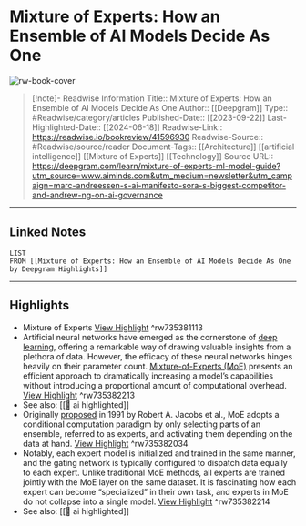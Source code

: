 # Mixture of Experts: How an Ensemble of AI Models Decide As One

![rw-book-cover](https://readwise-assets.s3.amazonaws.com/media/uploaded_book_covers/profile_174804/1695407369-0923-ensemble-models-explained.jpg)
<br>
>[!note]- Readwise Information
>Title:: Mixture of Experts: How an Ensemble of AI Models Decide As One
>Author:: [[Deepgram]]
>Type:: #Readwise/category/articles
>Published-Date:: [[2023-09-22]]
>Last-Highlighted-Date:: [[2024-06-18]]
>Readwise-Link:: https://readwise.io/bookreview/41596930
>Readwise-Source:: #Readwise/source/reader
>Document-Tags:: [[Architecture]] [[artificial intelligence]] [[Mixture of Experts]] [[Technology]] 
>Source URL:: https://deepgram.com/learn/mixture-of-experts-ml-model-guide?utm_source=www.aiminds.com&utm_medium=newsletter&utm_campaign=marc-andreessen-s-ai-manifesto-sora-s-biggest-competitor-and-andrew-ng-on-ai-governance
--- 

## Linked Notes
```dataview
LIST
FROM [[Mixture of Experts: How an Ensemble of AI Models Decide As One by Deepgram Highlights]]
```

---

## Highlights
- Mixture of Experts [View Highlight](https://readwise.io/open/735381113) ^rw735381113
- Artificial neural networks have emerged as the cornerstone of [deep learning](https://deepgram.com/ai-glossary/deep-learning), offering a remarkable way of drawing valuable insights from a plethora of data. However, the efficacy of these neural networks hinges heavily on their parameter count. [Mixture-of-Experts (MoE)](https://deepgram.com/ai-glossary/mixture-of-experts) presents an efficient approach to dramatically increasing a model’s capabilities without introducing a proportional amount of computational overhead. [View Highlight](https://readwise.io/open/735382213) ^rw735382213 
- See also: [[👻 ai highlighted]] 
- Originally [proposed](https://www.cs.toronto.edu/~hinton/absps/jjnh91.pdf) in 1991 by Robert A. Jacobs et al., MoE adopts a conditional computation paradigm by only selecting parts of an ensemble, referred to as experts, and activating them depending on the data at hand. [View Highlight](https://readwise.io/open/735382034) ^rw735382034
- Notably, each expert model is initialized and trained in the same manner, and the gating network is typically configured to dispatch data equally to each expert. Unlike traditional MoE methods, all experts are trained jointly with the MoE layer on the same dataset. It is fascinating how each expert can become “specialized” in their own task, and experts in MoE do not collapse into a single model. [View Highlight](https://readwise.io/open/735382214) ^rw735382214 
- See also: [[👻 ai highlighted]] 
